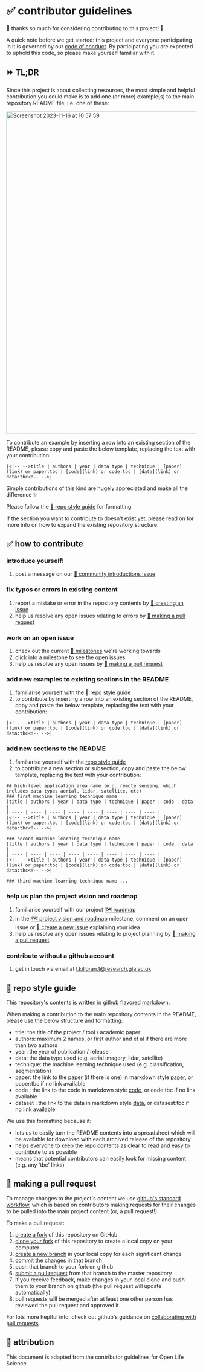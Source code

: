 # ✅ contributor guidelines
:tada: thanks so much for considering contributing to this project! :tada:

A quick note before we get started: this project and everyone participating in it is governed by our [code of conduct](CODE_OF_CONDUCT.md). By participating you are expected to uphold this code, so please make yourself familiar with it.

## ⏩ TL;DR
Since this project is about collecting resources, the most simple and helpful contribution you could make is to add one (or more) example(s) to the main repository README file, i.e. one of these:

<img width="854" alt="Screenshot 2023-11-16 at 10 57 59" src="https://github.com/lakillo/archaeology-machine-learning/assets/81825476/7dc06a90-8ef0-4605-aa5b-05e4763d8647">

To contribute an example by inserting a row into an existing section of the README, please copy and paste the below template, replacing the text with your contribution:

```
|<!-- -->title | authors | year | data type | technique | [paper](link) or paper:tbc | [code](link) or code:tbc | [data](link) or data:tbc<!-- -->|
```

Simple contributions of this kind are hugely appreciated and make all the difference ✨

Please follow the [💅 repo style guide](https://github.com/lakillo/archaeology-machine-learning/blob/main/CONTRIBUTING.md#repo-style-guide) for formatting.

If the section you want to contribute to doesn't exist yet, please read on for more info on how to expand the existing repository structure.

## ✅ how to contribute

### introduce yourself!
1. post a message on our [👋 community introductions issue](https://github.com/lakillo/archaeology-machine-learning/issues/7)

### fix typos or errors in existing content
1. report a mistake or error in the repository contents by [📝 creating an issue](https://github.com/lakillo/archaeology-machine-learning/issues/new)
2. help us resolve any open issues relating to errors by [🎣 making a pull request](https://github.com/lakillo/archaeology-machine-learning/blob/main/CONTRIBUTING.md#making-a-pull-request)

### work on an open issue
1. check out the current [🐢 milestones](https://github.com/lakillo/archaeology-machine-learning/milestones) we're working towards
2. click into a milestone to see the open issues
3. help us resolve any open issues by [🎣 making a pull request](https://github.com/lakillo/archaeology-machine-learning/blob/main/CONTRIBUTING.md#making-a-pull-request)

### add new examples to existing sections in the README
1. familiarise yourself with the [💅 repo style guide](https://github.com/lakillo/archaeology-machine-learning/blob/main/CONTRIBUTING.md#repo-style-guide)
2. to contribute by inserting a row into an existing section of the README, copy and paste the below template, replacing the text with your contribution:

```
|<!-- -->title | authors | year | data type | technique | [paper](link) or paper:tbc | [code](link) or code:tbc | [data](link) or data:tbc<!-- -->|
```

### add new sections to the README
1. familiarise yourself with the [repo style guide](https://github.com/lakillo/archaeology-machine-learning/blob/main/CONTRIBUTING.md#repo-style-guide)
2. to contribute a new section or subsection, copy and paste the below template, replacing the text with your contribution:

```
## high-level application area name (e.g. remote sensing, which includes data types aerial, lidar, satellite, etc)
### first machine learning technique name
|title | authors | year | data type | technique | paper | code | data |
| ---- | ---- | ---- | ---- | ---- | ---- | ---- | ---- |
|<!-- -->title | authors | year | data type | technique | [paper](link) or paper:tbc | [code](link) or code:tbc | [data](link) or data:tbc<!-- -->|

### second machine learning technique name
|title | authors | year | data type | technique | paper | code | data |
| ---- | ---- | ---- | ---- | ---- | ---- | ---- | ---- |
|<!-- -->title | authors | year | data type | technique | [paper](link) or paper:tbc | [code](link) or code:tbc | [data](link) or data:tbc<!-- -->|

### third machine learning technique name ...
```

### help us plan the project vision and roadmap
1. familiarise yourself with our project [🗺️ roadmap](https://github.com/lakillo/archaeology-machine-learning/issues/3)
2. in the [🗺️ project vision and roadmap](https://github.com/lakillo/archaeology-machine-learning/milestone/2) milestone, comment on an open issue or [📝 create a new issue](https://github.com/lakillo/archaeology-machine-learning/issues/new) explaining your idea
3. help us resolve any open issues relating to project planning by [🎣 making a pull request](https://github.com/lakillo/archaeology-machine-learning/blob/main/CONTRIBUTING.md#making-a-pull-request)

### contribute without a github account
1. get in touch via email at l.killoran.1@research.gla.ac.uk

## 💅 repo style guide
This repository's contents is written in [github flavored markdown](https://guides.github.com/features/mastering-markdown/). 

When making a contribution to the main repository contents in the README, please use the below structure and formatting:
* title: the title of the project / tool / academic paper
* authors: maximum 2 names, or first author and et al if there are more than two authors
* year: the year of publication / release
* data: the data type used (e.g. aerial imagery, lidar, satellite)
* technique: the machine learning technique used (e.g. classification, segmentation)
* paper: the link to the paper (if there is one) in markdown style [paper](link), or paper:tbc if no link available
* code : the link to the code in markdown style [code](link), or code:tbc if no link available
* dataset : the link to the data in markdown style [data](link), or datasest:tbc if no link available

We use this formatting because it:
* lets us to easily turn the README contents into a spreadsheet which will be available for download with each archived release of the repository
* helps everyone to keep the repo contents as clear to read and easy to contribute to as possible
* means that potential contributors can easily look for missing content (e.g. any 'tbc' links)

## 🎣 making a pull request
To manage changes to the project's content we use [github's standard workflow](https://guides.github.com/introduction/flow/), which is based on contributors making requests for their changes to be pulled into the main project content (or, a pull request!).

To make a pull request:
1. [create a fork](https://docs.github.com/en/get-started/quickstart/fork-a-repo) of this
   repository on GitHub
2. [clone your fork](https://docs.github.com/en/get-started/quickstart/fork-a-repo#cloning-your-forked-repository) of this repository to create a local copy on your computer
3. [create a new branch](https://docs.github.com/en/pull-requests/collaborating-with-pull-requests/proposing-changes-to-your-work-with-pull-requests/creating-and-deleting-branches-within-your-repository) in your local copy for each significant change
4. [commit the changes](https://docs.github.com/en/pull-requests/committing-changes-to-your-project/creating-and-editing-commits/about-commits) in that branch
5. push that branch to your fork on github
6. [submit a pull request](https://docs.github.com/en/pull-requests/collaborating-with-pull-requests/proposing-changes-to-your-work-with-pull-requests/about-pull-requests) from that branch to the master repository
7. if you receive feedback, make changes in your local clone and push them to your branch on github (the pull request will update automatically)
8. pull requests will be merged  after at least one other person has reviewed the pull request and approved it

For lots more heplful info, check out github's guidance on [collaborating with pull requests](https://docs.github.com/en/pull-requests/collaborating-with-pull-requests).

## 🙏 attribution
This document is adapted from the contributor guidelines for Open Life Science.
